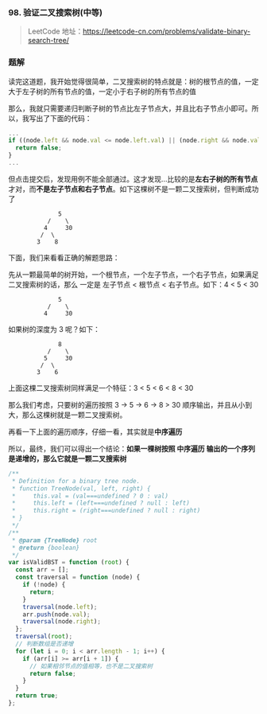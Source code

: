 ### 98. 验证二叉搜索树(中等)

> LeetCode 地址：https://leetcode-cn.com/problems/validate-binary-search-tree/

### 题解

读完这道题，我开始觉得很简单，二叉搜索树的特点就是：树的根节点的值，一定大于左子树的所有节点的值，一定小于右子树的所有节点的值

那么，我就只需要递归判断子树的节点比左子节点大，并且比右子节点小即可。所以，我写出了下面的代码：

```js
...
if ((node.left && node.val <= node.left.val) || (node.right && node.val >= node.right.val)) {
  return false;
}
...
```

但点击提交后，发现用例不能全部通过。这才发现...比较的是**左右子树的所有节点**才对，而**不是左子节点和右子节点**。如下这棵树不是一颗二叉搜索树，但判断成功了

```
    	      5
    	   /    \
    	  4     30
    	 /  \
    	3    8
```

下面，我们来看看正确的解题思路：

先从一颗最简单的树开始，一个根节点，一个左子节点，一个右子节点，如果满足二叉搜索树的话，那么 一定是 左子节点 < 根节点 < 右子节点。如下：4 < 5 < 30

```
    	      5
    	   /    \
    	  4     30
```

如果树的深度为 3 呢？如下：

```
    	      8
    	   /    \
    	  5     30
    	 /  \
    	3    6
```

上面这棵二叉搜索树同样满足一个特征：3 < 5 < 6 < 8 < 30

那么我们考虑，只要树的遍历按照 3 -> 5 -> 6 -> 8 > 30 顺序输出，并且从小到大，那么这棵树就是一颗二叉搜索树。

再看一下上面的遍历顺序，仔细一看，其实就是**中序遍历**

所以，最终，我们可以得出一个结论：**如果一棵树按照 中序遍历 输出的一个序列是递增的，那么它就是一颗二叉搜索树**

```js
/**
 * Definition for a binary tree node.
 * function TreeNode(val, left, right) {
 *     this.val = (val===undefined ? 0 : val)
 *     this.left = (left===undefined ? null : left)
 *     this.right = (right===undefined ? null : right)
 * }
 */
/**
 * @param {TreeNode} root
 * @return {boolean}
 */
var isValidBST = function (root) {
  const arr = [];
  const traversal = function (node) {
    if (!node) {
      return;
    }
    traversal(node.left);
    arr.push(node.val);
    traversal(node.right);
  };
  traversal(root);
  // 判断数组是否递增
  for (let i = 0; i < arr.length - 1; i++) {
    if (arr[i] >= arr[i + 1]) {
      // 如果相邻节点的值相等，也不是二叉搜索树
      return false;
    }
  }
  return true;
};
```
